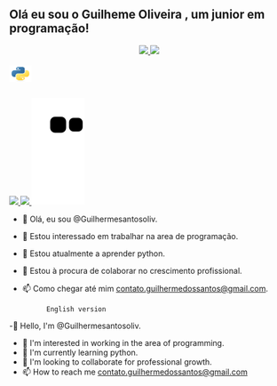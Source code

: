 ## Olá eu sou o Guilheme Oliveira , um junior em programação!
<div align="center">
  <a href="https://github.com/Guilhermesantosoliv">
  <img height="180em" src="https://github-readme-stats.vercel.app/api?username=Guilhermesantosoliv&show_icons=true&theme=dracula&include_all_commits=true&count_private=true"/>
  <img height="180em" src="https://github-readme-stats.vercel.app/api/top-langs/?username=Guilhermesantosoliv&layout=compact&langs_count=7&theme=dracula"/>
</div>
<div style="display: inline_block"><br>
  <img align="center" alt="Rafa-Python" height="30" width="40" src="https://raw.githubusercontent.com/devicons/devicon/master/icons/python/python-original.svg">
  
 
  ##
 
<div>
    <a href="https://www.linkedin.com/in/guilherme-oliveira-121b16239/" target="_blank">
        <img src="https://img.shields.io/badge/LinkedIn-0077B5?style=for-the-badge&logo=linkedin&logoColor=white" />
    </a>
    <a href="mailto:contato.guilhermedossantos@gmail.com">
        <img src="https://img.shields.io/badge/Gmail-D14836?style=for-the-badge&logo=gmail&logoColor=white" />
    </a
</div
  
  
  ![Snake animation](https://github.com/rafaballerini/rafaballerini/blob/output/github-contribution-grid-snake.svg)
 
 
 

 
</div>
  
  - 👋 Olá, eu sou @Guilhermesantosoliv.
  - 👀 Estou interessado em trabalhar na area de programação.
  - 🌱 Estou atualmente a aprender python.
  - 💞️ Estou à procura de colaborar no crescimento profissional. 
  - 📫 Como chegar até mim contato.guilhermedossantos@gmail.com.
  
              English version

  -👋 Hello, I'm @Guilhermesantosoliv.
  - 👀 I'm interested in working in the area of programming. 
  - 🌱 I'm currently learning python.
  - 💞️ I'm looking to collaborate for professional growth. 
  - 📫 How to reach me contato.guilhermedossantos@gmail.com

